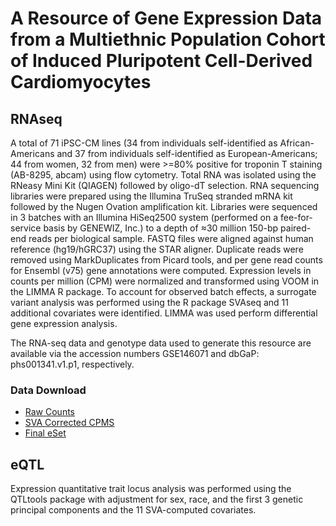 # A Resource of Gene Expression Data from a Multiethnic Population Cohort of Induced Pluripotent Cell-Derived Cardiomyocytes

## RNAseq
	

A total of 71 iPSC-CM lines (34 from individuals self-identified as African-Americans and 37 from individuals self-identified as European-Americans; 44 from women, 32 from men) were >=80% positive for troponin T staining (AB-8295, abcam) using flow cytometry. Total RNA was isolated using the RNeasy Mini Kit (QIAGEN) followed by oligo-dT selection. RNA sequencing libraries were prepared using the Illumina TruSeq stranded mRNA kit followed by the Nugen Ovation amplification kit. Libraries were sequenced in 3 batches with an Illumina HiSeq2500 system (performed on a fee-for-service basis by GENEWIZ, Inc.) to a depth of ≈30 million 150-bp paired-end reads per biological sample. FASTQ files were aligned against human reference (hg19/hGRC37) using the STAR aligner. Duplicate reads were removed using MarkDuplicates from Picard tools, and per gene read counts for Ensembl (v75) gene annotations were computed. Expression levels in counts per million (CPM) were normalized and transformed using VOOM in the LIMMA R package. To account for observed batch effects, a surrogate variant analysis was performed using the R package SVAseq and 11 additional covariates were identified. LIMMA was used perform differential gene expression analysis. 

The RNA-seq data and genotype data used to generate this resource are available via the accession numbers GSE146071 and dbGaP: phs001341.v1.p1, respectively.

### Data Download


* [Raw Counts](https://www.dropbox.com/s/okwxf6fxudz5jf2/subread_counts.Rdata?dl=0)
* [SVA Corrected CPMS](https://www.dropbox.com/s/ukg0pmntobs42ge/SVA_corrected_IPCS_CM.RData?dl=0)
* [Final eSet](https://www.dropbox.com/s/06wt0rxx0amypxn/IPSC_CM_final.RData?dl=0)



## eQTL

Expression quantitative trait locus analysis was performed using the QTLtools package with adjustment for sex, race, and the first 3 genetic principal components and the 11 SVA-computed covariates.
